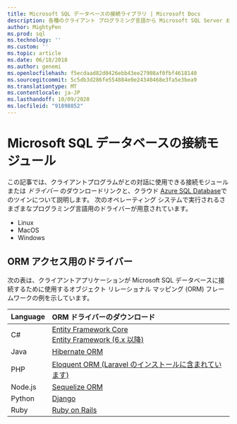 ```yaml
---
title: Microsoft SQL データベースの接続ライブラリ | Microsoft Docs
description: 各種のクライアント プログラミング言語から Microsoft SQL Server および Azure SQL Database への接続を可能にするモジュールのダウンロード リンクを示します。
author: MightyPen
ms.prod: sql
ms.technology: ''
ms.custom: ''
ms.topic: article
ms.date: 06/18/2018
ms.author: genemi
ms.openlocfilehash: f5ecdaad82d0426ebb43ee27908af0fbf4618140
ms.sourcegitcommit: 5c5db3d286fe554884e0e24340468e3fa5e3bea9
ms.translationtype: MT
ms.contentlocale: ja-JP
ms.lasthandoff: 10/09/2020
ms.locfileid: "91898852"
---
```

# <a name="connection-modules-for-microsoft-sql-databases"></a>Microsoft SQL データベースの接続モジュール

この記事では、クライアントプログラムがとの対話に使用できる接続モジュールまたは *ドライバー* のダウンロードリンクと、クラウド [Azure SQL Database](https://docs.microsoft.com/azure/sql-database/)でのツインについて説明します。 次のオペレーティング システムで実行されるさまざまなプログラミング言語用のドライバーが用意されています。

- Linux
- MacOS
- Windows


## <a name="drivers-for-orm-access"></a>ORM アクセス用のドライバー


次の表は、クライアントアプリケーションが Microsoft SQL データベースに接続するために使用するオブジェクト リレーショナル マッピング (ORM) フレームワークの例を示しています。


| Language | ORM ドライバーのダウンロード |
| :------- | :------------------ |
| C# | [Entity Framework Core](https://docs.microsoft.com/ef/core/)<br />[Entity Framework (6.x 以降)](https://docs.microsoft.com/ef/) |
| Java | [Hibernate ORM](https://hibernate.org/orm)|
| PHP | [Eloquent ORM (Laravel のインストールに含まれています)](https://laravel.com/docs/) |
| Node.js | [Sequelize ORM](https://docs.sequelizejs.com) |
| Python | [Django](https://www.djangoproject.com/) |
| Ruby | [Ruby on Rails](https://rubyonrails.org/) |

